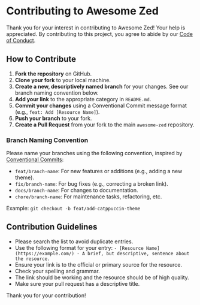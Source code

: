 # Contributing to Awesome Zed

Thank you for your interest in contributing to Awesome Zed! Your help is appreciated. By contributing to this project, you agree to abide by our [Code of Conduct](CODE_OF_CONDUCT.md).

## How to Contribute

1.  **Fork the repository** on GitHub.
2.  **Clone your fork** to your local machine.
3.  **Create a new, descriptively named branch** for your changes. See our branch naming convention below.
4.  **Add your link** to the appropriate category in `README.md`.
5.  **Commit your changes** using a Conventional Commit message format (e.g., `feat: Add [Resource Name]`).
6.  **Push your branch** to your fork.
7.  **Create a Pull Request** from your fork to the main `awesome-zed` repository.

### Branch Naming Convention

Please name your branches using the following convention, inspired by [Conventional Commits](https://www.conventionalcommits.org/):

-   `feat/branch-name`: For new features or additions (e.g., adding a new theme).
-   `fix/branch-name`: For bug fixes (e.g., correcting a broken link).
-   `docs/branch-name`: For changes to documentation.
-   `chore/branch-name`: For maintenance tasks, refactoring, etc.

Example: `git checkout -b feat/add-catppuccin-theme`

## Contribution Guidelines

-   Please search the list to avoid duplicate entries.
-   Use the following format for your entry: `- [Resource Name](https://example.com/) - A brief, but descriptive, sentence about the resource.`
-   Ensure your link is to the official or primary source for the resource.
-   Check your spelling and grammar.
-   The link should be working and the resource should be of high quality.
-   Make sure your pull request has a descriptive title.

Thank you for your contribution!
